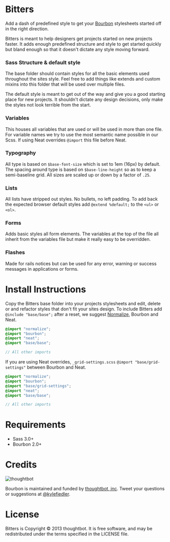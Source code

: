 Bitters
===
Add a dash of predefined style to get your [Bourbon](http://bourbon.io) stylesheets started off in the right direction.

Bitters is meant to help designers get projects started on new projects faster. It adds enough predefined structure and style to get started quickly but bland enough so that it doesn't dictate any style moving forward.

### Sass Structure & default style
The base folder should contain styles for all the basic elements used throughout the sites style. Feel free to add things like extends and custom mixins into this folder that will be used over multiple files.

The default style is meant to get out of the way and give you a good starting place for new projects. It shouldn't dictate any design decisions, only make the styles not look terrible from the start.

### Variables
This houses all variables that are used or will be used in more than one file. For variable names we try to use the most semantic name possible in our Scss. If using Neat overrides `@import` this file before Neat.

### Typography
All type is based on `$base-font-size` which is set to 1em (16px) by default. The spacing around type is based on `$base-line-height` so as to keep a semi-baseline grid. All sizes are scaled up or down by a factor of `.25`.

### Lists
All lists have stripped out styles. No bullets, no left padding. To add back the expected browser default styles add `@extend %default;` to the `<ul>` or `<ol>`.

### Forms
Adds basic styles all form elements. The variables at the top of the file all inherit from the variables file but make it really easy to be overridden.

### Flashes
Made for rails notices but can be used for any error, warning or success messages in applications or forms.

Install Instructions
===
Copy the Bitters base folder into your projects stylesheets and edit, delete or and refactor styles that don't fit your sites design. To include Bitters add `@include "base/base";` after a reset, we suggest [Normalize](http://necolas.github.io/normalize.css/), Bourbon and Neat.

```scss
@import "normalize";
@import "bourbon";
@import "neat";
@import "base/base";

// All other imports
```

If you are using Neat overrides, `_grid-settings.scss` `@import "base/grid-settings"` between Bourbon and Neat.

```scss
@import "normalize";
@import "bourbon";
@import "base/grid-settings";
@import "neat";
@import "base/base";

// All other imports
```
Requirements
===
- Sass 3.0+
- Bourbon 2.0+

Credits
===

![thoughtbot](http://thoughtbot.com/images/tm/logo.png)

Bourbon is maintained and funded by [thoughtbot, inc](http://thoughtbot.com/community). Tweet your questions or suggestions at [@kylefiedler](https://twitter.com/kylefiedler).

License
===

Bitters is Copyright © 2013 thoughtbot. It is free software, and may be redistributed under the terms specified in the LICENSE file.
